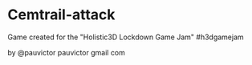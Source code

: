 # Cemtrail-attack

Game created for the "Holistic3D Lockdown Game Jam" #h3dgamejam

by @pauvictor pauvictor <at> gmail <dot> com
